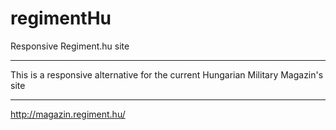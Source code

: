 # regimentHu

Responsive Regiment.hu site

****************************

This is a responsive alternative for the current Hungarian Military Magazin's site 

****************************

http://magazin.regiment.hu/